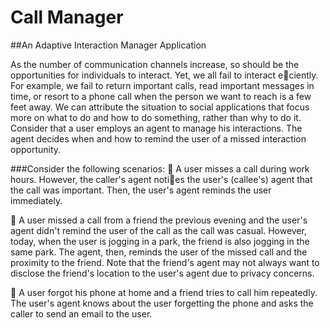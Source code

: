 # Call Manager
##An Adaptive Interaction Manager Application

As the number of communication channels increase, so should be the opportunities for
individuals to interact. Yet, we all fail to interact eciently. For example, we fail to return
important calls, read important messages in time, or resort to a phone call when the person
we want to reach is a few feet away. We can attribute the situation to social applications
that focus more on what to do and how to do something, rather than why to do it. Consider
that a user employs an agent to manage his interactions. The agent decides when and how
to remind the user of a missed interaction opportunity. 

###Consider the following scenarios:
 A user misses a call during work hours. However, the caller's agent noties the user's
(callee's) agent that the call was important. Then, the user's agent reminds the user
immediately.

 A user missed a call from a friend the previous evening and the user's agent didn't
remind the user of the call as the call was casual. However, today, when the user is
jogging in a park, the friend is also jogging in the same park. The agent, then, reminds
the user of the missed call and the proximity to the friend. Note that the friend's agent
may not always want to disclose the friend's location to the user's agent due to privacy
concerns.

 A user forgot his phone at home and a friend tries to call him repeatedly. The user's
agent knows about the user forgetting the phone and asks the caller to send an email
to the user.

